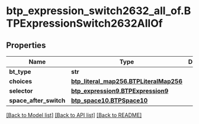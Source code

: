 # btp_expression_switch2632_all_of.BTPExpressionSwitch2632AllOf

## Properties
Name | Type | Description | Notes
------------ | ------------- | ------------- | -------------
**bt_type** | **str** |  | [optional] 
**choices** | [**btp_literal_map256.BTPLiteralMap256**](BTPLiteralMap256.md) |  | [optional] 
**selector** | [**btp_expression9.BTPExpression9**](BTPExpression9.md) |  | [optional] 
**space_after_switch** | [**btp_space10.BTPSpace10**](BTPSpace10.md) |  | [optional] 

[[Back to Model list]](../README.md#documentation-for-models) [[Back to API list]](../README.md#documentation-for-api-endpoints) [[Back to README]](../README.md)


